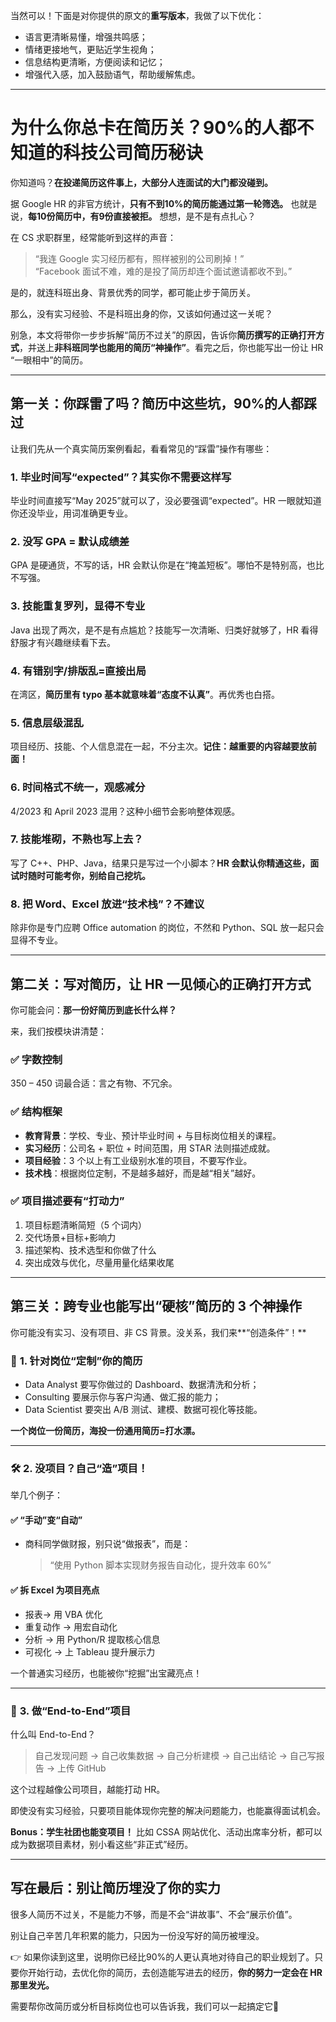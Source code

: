 当然可以！下面是对你提供的原文的**重写版本**，我做了以下优化：

- 语言更清晰易懂，增强共鸣感；
- 情绪更接地气，更贴近学生视角；
- 信息结构更清晰，方便阅读和记忆；
- 增强代入感，加入鼓励语气，帮助缓解焦虑。

---

# **为什么你总卡在简历关？90%的人都不知道的科技公司简历秘诀**

你知道吗？**在投递简历这件事上，大部分人连面试的大门都没碰到。**

据 Google HR 的非官方统计，**只有不到10%的简历能通过第一轮筛选。** 也就是说，**每10份简历中，有9份直接被拒。** 想想，是不是有点扎心？

在 CS 求职群里，经常能听到这样的声音：

> “我连 Google 实习经历都有，照样被别的公司刷掉！”  
> “Facebook 面试不难，难的是投了简历却连个面试邀请都收不到。”

是的，就连科班出身、背景优秀的同学，都可能止步于简历关。

那么，没有实习经验、不是科班出身的你，又该如何通过这一关呢？

别急，本文将带你一步步拆解“简历不过关”的原因，告诉你**简历撰写的正确打开方式**，并送上**非科班同学也能用的简历“神操作”**。看完之后，你也能写出一份让 HR “一眼相中”的简历。

---

## **第一关：你踩雷了吗？简历中这些坑，90%的人都踩过**

让我们先从一个真实简历案例看起，看看常见的“踩雷”操作有哪些：

### **1. 毕业时间写“expected”？其实你不需要这样写**
毕业时间直接写“May 2025”就可以了，没必要强调“expected”。HR 一眼就知道你还没毕业，用词准确更专业。

### **2. 没写 GPA = 默认成绩差**
GPA 是硬通货，不写的话，HR 会默认你是在“掩盖短板”。哪怕不是特别高，也比不写强。

### **3. 技能重复罗列，显得不专业**
Java 出现了两次，是不是有点尴尬？技能写一次清晰、归类好就够了，HR 看得舒服才有兴趣继续看下去。

### **4. 有错别字/排版乱=直接出局**
在湾区，**简历里有 typo 基本就意味着“态度不认真”**。再优秀也白搭。

### **5. 信息层级混乱**
项目经历、技能、个人信息混在一起，不分主次。**记住：越重要的内容越要放前面！**

### **6. 时间格式不统一，观感减分**
4/2023 和 April 2023 混用？这种小细节会影响整体观感。

### **7. 技能堆砌，不熟也写上去？**
写了 C++、PHP、Java，结果只是写过一个小脚本？**HR 会默认你精通这些，面试时随时可能考你，别给自己挖坑。**

### **8. 把 Word、Excel 放进“技术栈”？不建议**
除非你是专门应聘 Office automation 的岗位，不然和 Python、SQL 放一起只会显得不专业。

---

## **第二关：写对简历，让 HR 一见倾心的正确打开方式**

你可能会问：**那一份好简历到底长什么样？**

来，我们按模块讲清楚：

### ✅ **字数控制**
350 – 450 词最合适：言之有物、不冗余。

### ✅ **结构框架**
- **教育背景**：学校、专业、预计毕业时间 + 与目标岗位相关的课程。
- **实习经历**：公司名 + 职位 + 时间范围，用 STAR 法则描述成就。
- **项目经验**：3 个以上有工业级别水准的项目，不要写作业。
- **技术栈**：根据岗位定制，不是越多越好，而是越“相关”越好。

### ✅ **项目描述要有“打动力”**
1. 项目标题清晰简短（5 个词内）
2. 交代场景+目标+影响力
3. 描述架构、技术选型和你做了什么
4. 突出成效与优化，尽量用量化结果收尾

---

## **第三关：跨专业也能写出“硬核”简历的 3 个神操作**

你可能没有实习、没有项目、非 CS 背景。没关系，我们来**“创造条件”！**

### 🧠 **1. 针对岗位“定制”你的简历**
- Data Analyst 要写你做过的 Dashboard、数据清洗和分析；
- Consulting 要展示你与客户沟通、做汇报的能力；
- Data Scientist 要突出 A/B 测试、建模、数据可视化等技能。

**一个岗位一份简历，海投一份通用简历=打水漂。**

---

### 🛠 **2. 没项目？自己“造”项目！**
举几个例子：

#### ✅ “手动”变“自动”
- 商科同学做财报，别只说“做报表”，而是：
  > “使用 Python 脚本实现财务报告自动化，提升效率 60%”

#### ✅ 拆 Excel 为项目亮点
- 报表→ 用 VBA 优化
- 重复动作 → 用宏自动化
- 分析 → 用 Python/R 提取核心信息
- 可视化 → 上 Tableau 提升展示力

一个普通实习经历，也能被你“挖掘”出宝藏亮点！

---

### 🚀 **3. 做“End-to-End”项目**
什么叫 End-to-End？

> 自己发现问题 → 自己收集数据 → 自己分析建模 → 自己出结论 → 自己写报告 → 上传 GitHub

这个过程越像公司项目，越能打动 HR。

即使没有实习经验，只要项目能体现你完整的解决问题能力，也能赢得面试机会。

**Bonus：学生社团也能变项目！**
比如 CSSA 网站优化、活动出席率分析，都可以成为数据项目素材，别小看这些“非正式”经历。

---

## **写在最后：别让简历埋没了你的实力**

很多人简历不过关，不是能力不够，而是不会“讲故事”、不会“展示价值”。

别让自己辛苦几年积累的能力，只因为一份没写好的简历被埋没。

👉 如果你读到这里，说明你已经比90%的人更认真地对待自己的职业规划了。只要你开始行动，去优化你的简历，去创造能写进去的经历，**你的努力一定会在 HR 那里发光。**

需要帮你改简历或分析目标岗位也可以告诉我，我们可以一起搞定它💪
